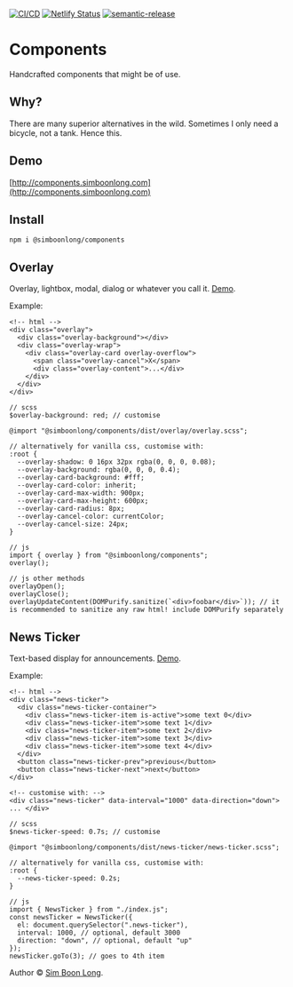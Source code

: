 [![CI/CD](https://github.com/simboonlong/components/actions/workflows/manual.yml/badge.svg?branch=master&event=push)](https://github.com/simboonlong/components/actions/workflows/manual.yml) [![Netlify Status](https://api.netlify.com/api/v1/badges/d434bd40-1962-433b-a451-c28a98e21fd2/deploy-status)](https://app.netlify.com/sites/simboonlong-components/deploys) [![semantic-release](https://img.shields.io/badge/%20%20%F0%9F%93%A6%F0%9F%9A%80-semantic--release-e10079.svg)](https://github.com/semantic-release/semantic-release)

# Components

Handcrafted components that might be of use.

## Why?

There are many superior alternatives in the wild. Sometimes I only need a bicycle, not a tank. Hence this.


## Demo

[http://components.simboonlong.com](http://components.simboonlong.com)

## Install

`npm i @simboonlong/components`
## Overlay

Overlay, lightbox, modal, dialog or whatever you call it. [Demo](https://components.simboonlong.com/overlay).

Example:

```
<!-- html -->
<div class="overlay">
  <div class="overlay-background"></div>
  <div class="overlay-wrap">
    <div class="overlay-card overlay-overflow">
      <span class="overlay-cancel">X</span>
      <div class="overlay-content">...</div>
    </div>
  </div>
</div>
```

```
// scss
$overlay-background: red; // customise

@import "@simboonlong/components/dist/overlay/overlay.scss";

// alternatively for vanilla css, customise with:
:root {
  --overlay-shadow: 0 16px 32px rgba(0, 0, 0, 0.08);
  --overlay-background: rgba(0, 0, 0, 0.4);
  --overlay-card-background: #fff;
  --overlay-card-color: inherit;
  --overlay-card-max-width: 900px;
  --overlay-card-max-height: 600px;
  --overlay-card-radius: 8px;
  --overlay-cancel-color: currentColor;
  --overlay-cancel-size: 24px;
}
```

```
// js
import { overlay } from "@simboonlong/components";
overlay();
```

```
// js other methods
overlayOpen();
overlayClose();
overlayUpdateContent(DOMPurify.sanitize(`<div>foobar</div>`)); // it is recommended to sanitize any raw html! include DOMPurify separately
```

## News Ticker

Text-based display for announcements. [Demo](https://components.simboonlong.com/news-ticker).

Example:

```
<!-- html -->
<div class="news-ticker">
  <div class="news-ticker-container">
    <div class="news-ticker-item is-active">some text 0</div>
    <div class="news-ticker-item">some text 1</div>
    <div class="news-ticker-item">some text 2</div>
    <div class="news-ticker-item">some text 3</div>
    <div class="news-ticker-item">some text 4</div>
  </div>
  <button class="news-ticker-prev">previous</button>
  <button class="news-ticker-next">next</button>
</div>
```

```
<!-- customise with: -->
<div class="news-ticker" data-interval="1000" data-direction="down"> ... </div>
```

```
// scss
$news-ticker-speed: 0.7s; // customise

@import "@simboonlong/components/dist/news-ticker/news-ticker.scss";

// alternatively for vanilla css, customise with:
:root {
  --news-ticker-speed: 0.2s;
}
```

```
// js
import { NewsTicker } from "./index.js";
const newsTicker = NewsTicker({
  el: document.querySelector(".news-ticker"),
  interval: 1000, // optional, default 3000
  direction: "down", // optional, default "up"
});
newsTicker.goTo(3); // goes to 4th item
```

<!--
TODO: move inView over?
TODO: pulldown
-->

Author © [Sim Boon Long](http://simboonlong.com).